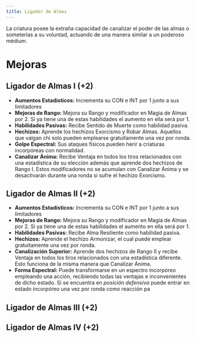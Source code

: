 ```yaml
---
title: Ligador de Almas
---
```


La criatura posee la extraña capacidad de canalizar el poder de las almas o someterlas a su voluntad, actuando de una manera similar a un poderoso médium.

# Mejoras

## Ligador de Almas I (+2)

- **Aumentos Estadísticos:** Incrementa su CON e INT por 1 junto a sus limitadores
- **Mejoras de Rango:** Mejora su Rango y modificador en Magia de Almas por 2. Si ya tiene una de estas habilidades el aumento en ella será por 1. 
- **Habilidades Pasivas:** Recibe Sentido de Muerte como habilidad pasiva.
- **Hechizos:** Aprende los hechizos Exorcismo y Robar Almas. Aquellos que valgan chi solo pueden emplearse gratuitamente una vez por ronda.
- **Golpe Espectral:** Sus ataques físicos pueden herir a criaturas incorpóreas con normalidad.
- **Canalizar Ánima:** Recibe Ventaja en todos los tiros relacionados con una estadística de su elección además que aprende dos hechizos de Rango I. Estos modificadores no se acumulan con Canalizar Ánima y se desactivarán durante una ronda si sufre el hechizo Exorcismo.

## Ligador de Almas II (+2)

- **Aumentos Estadísticos:** Incrementa su CON e INT por 1 junto a sus limitadores
- **Mejoras de Rango:** Mejora su Rango y modificador en Magia de Almas por 2. Si ya tiene una de estas habilidades el aumento en ella será por 1. 
- **Habilidades Pasivas:** Recibe Alma Resiliente como habilidad pasiva.
- **Hechizos:** Aprende el hechizo Armonizar, el cual puede emplear gratuitamente una vez por ronda.
- **Canalización Superior:** Aprende dos hechizos de Rango II y recibe Ventaja en todos los tiros relacionados con una estadística diferente. Esto funciona de la misma manera que Canalizar Ánima.
- **Forma Espectral:** Puede transformarse en un espectro incorpóreo empleando una acción, recibiendo todas las ventajas e inconvenientes de dicho estado. Si se encuentra en *posición defensiva* puede entrar en estado incorpóreo una vez por ronda como reacción pa

## Ligador de Almas III (+2)

## Ligador de Almas IV (+2)
